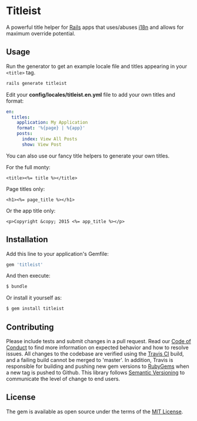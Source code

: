 # Titleist

A powerful title helper for [Rails][] apps that uses/abuses [i18n][] and allows
for maximum override potential.

## Usage

Run the generator to get an example locale file and titles appearing in
your `<title>` tag.

```bash
rails generate titleist
```

Edit your **config/locales/titleist.en.yml** file to add your own titles and format:

```yaml
en:
  titles:
    application: My Application
    format: '%{page} | %{app}'
    posts:
      index: View All Posts
      show: View Post
```

You can also use our fancy title helpers to generate your own titles.

For the full monty:

```erb
<title><%= title %></title>
```

Page titles only:

```erb
<h1><%= page_title %></h1>
```

Or the app title only:

```erb
<p>Copyright &copy; 2015 <%= app_title %></p>
```

## Installation

Add this line to your application's Gemfile:

```ruby
gem 'titleist'
```

And then execute:

```bash
$ bundle
```

Or install it yourself as:
```bash
$ gem install titleist
```

## Contributing

Please include tests and submit changes in a pull request. Read our
[Code of Conduct][] to find more information on expected behavior and
how to resolve issues. All changes to the codebase are verified using
the [Travis CI][] build, and a failing build cannot be merged to
'master'. In addition, Travis is responsible for building and pushing
new gem versions to [RubyGems][] when a new tag is pushed to Github.
This library follows [Semantic Versioning][] to communicate the level of
change to end users.

## License

The gem is available as open source under the terms of the [MIT License][].

[Rails]: http://rubyonrails.org
[i18n]: http://guides.rubyonrails.org/i18n.html
[Code of Conduct]: CODE_OF_CONDUCT.md
[Travis CI]: http://travis-ci.org
[RubyGems]: http://rubygems.org
[Semantic Versioning]: http://semver.org
[MIT License]: MIT-LICENSE
